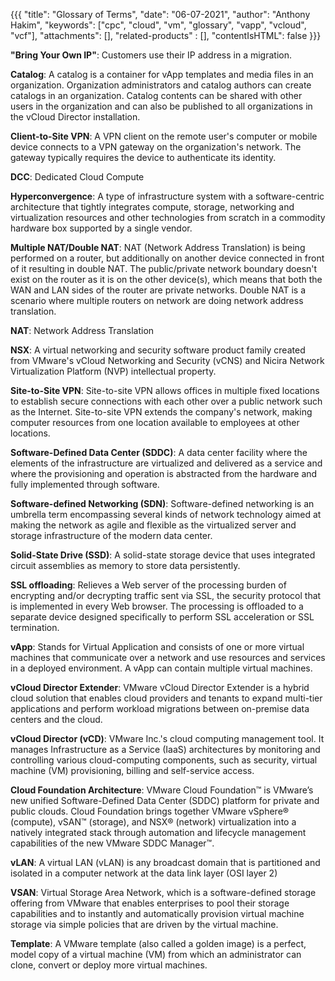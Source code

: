 {{{
 "title": "Glossary of Terms",
 "date": "06-07-2021",
 "author": "Anthony Hakim",
 "keywords": ["cpc", "cloud", "vm", "glossary", "vapp", "vcloud", "vcf"],
"attachments": [],
 "related-products" : [],
 "contentIsHTML": false
 }}}

**"Bring Your Own IP"**: Customers use their IP address in a migration.

**Catalog**: A catalog is a container for vApp templates and media files in an organization. Organization administrators and catalog authors can create catalogs in an organization. Catalog contents can be shared with other users in the organization and can also be published to all organizations in the vCloud Director installation.

**Client-to-Site VPN**: A VPN client on the remote user's computer or mobile device connects to a VPN gateway on the organization's network. The gateway typically requires the device to authenticate its identity.

**DCC**: Dedicated Cloud Compute 

**Hyperconvergence**: A type of infrastructure system with a software-centric architecture that tightly integrates compute, storage, networking and virtualization resources and other technologies from scratch in a commodity hardware box supported by a single vendor.

**Multiple NAT/Double NAT**: NAT (Network Address Translation) is being performed on a router, but additionally on another device connected in front of it resulting in double NAT. The public/private network boundary doesn't exist on the router as it is on the other device(s), which means that both the WAN and LAN sides of the router are private networks. Double NAT is a scenario where multiple routers on network are doing network address translation.

**NAT**: Network Address Translation

**NSX**: A virtual networking and security software product family created from VMware's vCloud Networking and Security (vCNS) and Nicira Network Virtualization Platform (NVP) intellectual property.

**Site-to-Site VPN**: Site-to-site VPN allows offices in multiple fixed locations to establish secure connections with each other over a public network such as the Internet. Site-to-site VPN extends the company's network, making computer resources from one location available to employees at other locations.

**Software-Defined Data Center (SDDC)**:  A data center facility where the elements of the infrastructure are virtualized and delivered as a service and where the provisioning and operation is abstracted from the hardware and fully implemented through software.

**Software-defined Networking (SDN)**: Software-defined networking is an umbrella term encompassing several kinds of network technology aimed at making the network as agile and flexible as the virtualized server and storage infrastructure of the modern data center.

**Solid-State Drive (SSD)**: A solid-state storage device that uses integrated circuit assemblies as memory to store data persistently.

**SSL offloading**: Relieves a Web server of the processing burden of encrypting and/or decrypting traffic sent via SSL, the security protocol that is implemented in every Web browser. The processing is offloaded to a separate device designed specifically to perform SSL acceleration or SSL termination.

**vApp**: Stands for Virtual Application and consists of one or more virtual machines that communicate over a network and use resources and services in a deployed environment. A vApp can contain multiple virtual machines.

**vCloud Director Extender**: VMware vCloud Director Extender is a hybrid cloud solution that enables cloud providers and tenants to expand multi-tier applications and perform workload migrations between on-premise data centers and the cloud.

**vCloud Director (vCD)**: VMware Inc.'s cloud computing management tool. It manages Infrastructure as a Service (IaaS) architectures by monitoring and controlling various cloud-computing components, such as security, virtual machine (VM) provisioning, billing and self-service access.

**Cloud Foundation Architecture**: VMware Cloud Foundation™ is VMware’s new unified Software-Defined Data Center (SDDC) platform for private and public clouds. Cloud Foundation brings together VMware vSphere® (compute), vSAN™ (storage), and NSX® (network) virtualization into a natively integrated stack through automation and lifecycle management capabilities of the new VMware SDDC Manager™.

**vLAN**: A virtual LAN (vLAN) is any broadcast domain that is partitioned and isolated in a computer network at the data link layer (OSI layer 2)

**VSAN**: Virtual Storage Area Network, which is a software-defined storage offering from VMware that enables enterprises to pool their storage capabilities and to instantly and automatically provision virtual machine storage via simple policies that are driven by the virtual machine.

**Template**: A VMware template (also called a golden image) is a perfect, model copy of a virtual machine (VM) from which an administrator can clone, convert or deploy more virtual machines.

